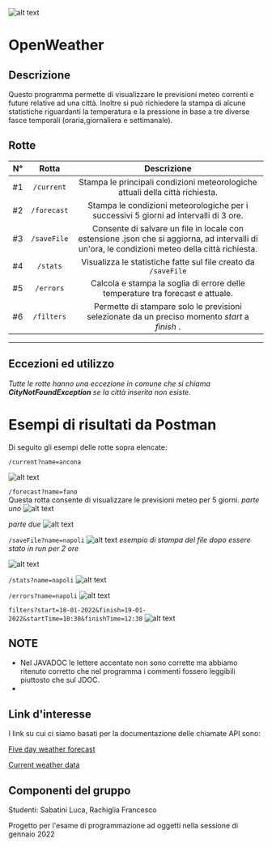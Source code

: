 ![alt text](https://img.shields.io/badge/OpenWeather-Readme-orange)
# OpenWeather 
## Descrizione
Questo programma permette di visualizzare le previsioni meteo correnti e future relative ad una città.
Inoltre si può richiedere la stampa di alcune statistiche riguardanti la temperatura e la pressione in base a tre diverse fasce temporali (oraria,giornaliera e settimanale).
## Rotte
| N° | Rotta   | Descrizione   |
|-----|:-------:|:-------------:|
| #1 | `/current` | Stampa le principali condizioni meteorologiche attuali della città richiesta. |
| #2 | `/forecast` | Stampa le condizioni meteorologiche per i successivi 5 giorni ad intervalli di 3 ore. |
| #3 | `/saveFile` | Consente di salvare un file in locale con estensione .json che si aggiorna, ad intervalli di un'ora, le condizioni meteo della città richiesta. |
| #4 | `/stats` | Visualizza le statistiche fatte sul file creato da `/saveFile` |
| #5 | `/errors` | Calcola e stampa la soglia di errore delle temperature tra forecast e attuale. |
| #6 | `/filters` | Permette di stampare solo le previsioni selezionate da un preciso momento *start* a *finish* .|
----------------------
## Eccezioni ed utilizzo
*Tutte le rotte hanno una eccezione in comune che si chiama **CityNotFoundException** se la città inserita non esiste.*
# Esempi di risultati da Postman
Di seguito gli esempi delle rotte sopra elencate:

`/current?name=ancona` 

![alt text](https://github.com/SabatiniLuca/ProgettoEsame/blob/main/OpenWeather.it/IMMgithub/responseCurrent.jpg)

`/forecast?name=fano`   
Questa rotta consente di visualizzare le previsioni meteo per 5 giorni.
*parte uno*
![alt text](https://github.com/SabatiniLuca/ProgettoEsame/blob/main/OpenWeather.it/IMMgithub/responseForecast1.jpg)

*parte due*
![alt text](https://github.com/SabatiniLuca/ProgettoEsame/blob/main/OpenWeather.it/IMMgithub/responseForecast2.jpg)

`/saveFile?name=napoli`
![alt text](https://github.com/SabatiniLuca/ProgettoEsame/blob/main/OpenWeather.it/IMMgithub/saveFile.jpg)
*esempio di stampa del file dopo essere stato in run per 2 ore*

![alt text](https://github.com/SabatiniLuca/ProgettoEsame/blob/main/OpenWeather.it/IMMgithub/saveFileJsonEs.jpg)

`/stats?name=napoli`
![alt text](https://github.com/SabatiniLuca/ProgettoEsame/blob/main/OpenWeather.it/IMMgithub/statsNapoli.jpg)

`/errors?name=napoli`
![alt text](https://github.com/SabatiniLuca/ProgettoEsame/blob/main/OpenWeather.it/IMMgithub/errors.jpg)

`filters?start=18-01-2022&finish=19-01-2022&startTime=10:30&finishTime=12:30`
![alt text](https://github.com/SabatiniLuca/ProgettoEsame/blob/main/OpenWeather.it/IMMgithub/filters1.jpg)

## **NOTE**
- Nel JAVADOC le lettere accentate non sono corrette ma abbiamo ritenuto corretto che nel programma i commenti fossero leggibili piuttosto che sul JDOC.
- 

## Link d'interesse
I link su cui ci siamo basati per la documentazione delle chiamate API sono:

[Five day weather forecast](https://openweathermap.org/forecast5#name5)

[Current weather data](https://openweathermap.org/current)
## Componenti del gruppo
Studenti: Sabatini Luca, Rachiglia Francesco

Progetto per l'esame di programmazione ad oggetti nella sessione di gennaio 2022

